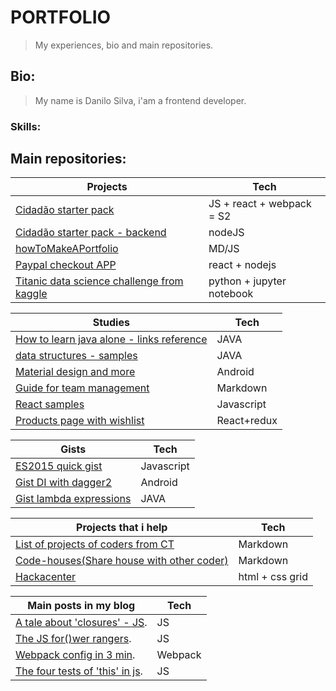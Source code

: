 # PORTFOLIO

> My experiences, bio and main repositories.

## Bio:

> My name is Danilo Silva, i'am a frontend developer.

### Skills:

## Main repositories:

Projects | Tech
---- | ----
[Cidadão starter pack](https://github.com/danilosilvadev/cidadao-starter-pack) | JS + react + webpack = S2
[Cidadão starter pack - backend](https://github.com/danilosilvadev/csp-backend) | nodeJS
[howToMakeAPortfolio](https://github.com/danilosilvadev/devJR-portfolio-starter) | MD/JS
[Paypal checkout APP](https://github.com/danilosilvadev/create-react-app-paypal-checkout) | react + nodejs
[Titanic data science challenge from kaggle](https://github.com/danilosilvadev/titanic_ML) | python + jupyter notebook

Studies | Tech
---- | ----
[How to learn java alone - links reference](https://github.com/danilosilvadev/LearningHowToLearn-JAVA) | JAVA
[data structures - samples](https://github.com/danilosilvadev/EstudosEstruturadeDados/tree/master/src) | JAVA
[Material design and more](https://github.com/danilosilvadev/MaterialDesignANDROID) | Android
[Guide for team management](https://github.com/NogoApps/workflow) | Markdown
[React samples](https://github.com/danilosilvadev/react-learning) | Javascript
[Products page with wishlist](https://bitbucket.org/danilosilvadev/lojaskd/src/master/) | React+redux

Gists | Tech
---- | ----
[ES2015 quick gist](https://gist.github.com/danilosilvadev/c013c95f395821e573244b8b98c287b3) | Javascript
[Gist DI with dagger2](https://gist.github.com/danilosilvadev/8c8de30e668d851d66def09c0f713ab8) | Android
[Gist lambda expressions](https://gist.github.com/danilosilvadev/b42c87e4114c96844b121a882117de38) | JAVA

Projects that i help | Tech
---- | ----
[List of projects of coders from CT](https://github.com/training-center/divertidalista) | Markdown
[Code-houses(Share house with other coder)](https://github.com/training-center/code-house) | Markdown
[Hackacenter](https://github.com/training-center/hackathon) | html + css grid

Main posts in my blog | Tech
---- | ----
[A tale about 'closures' - JS](https://medium.com/@danilosilvadev/a-tale-about-closures-js-58f5037b712d). | JS
[The JS for()wer rangers](https://medium.com/@danilosilvadev/the-js-for-wer-rangers-never-more-use-the-classic-for-loop-de9f054014c3). | JS
[Webpack config in 3 min](https://medium.com/@danilosilvadev/webpack-react-karma-router-babel-modules-in-3-minutes-72b3e7ed3f85). | Webpack
[The four tests of 'this' in js](https://medium.com/@danilosilvadev/the-four-tests-of-this-in-js-technique-88a26346611c). | JS
